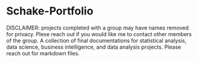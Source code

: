 # Schake-Portfolio
DISCLAIMER: projects completed with a group may have names removed for privacy. Plese reach out if you would like me to contact other members of the group.
A collection of final documentations for statistical analysis, data science, business intelligence, and data analysis projects. Please reach out for markdown files.

